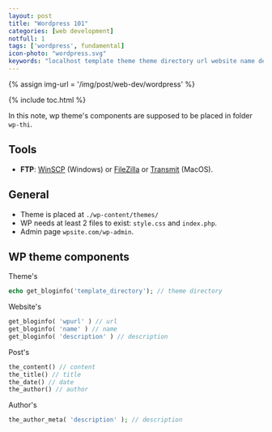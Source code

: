 ```yaml
---
layout: post
title: "Wordpress 101"
categories: [web development]
notfull: 1
tags: ['wordpress', fundamental]
icon-photo: "wordpress.svg"
keywords: "localhost template theme theme directory url website name description template author info post info"
---
```


{% assign img-url = '/img/post/web-dev/wordpress' %}

{% include toc.html %}

In this note, wp theme's components are supposed to be placed in folder `wp-thi`.

## Tools

- **FTP**: [WinSCP](WinSCP) (Windows) or [FileZilla](https://filezilla-project.org/download.php?platform=linux) or [Transmit]([Transmit](https://panic.com/transmit/)) (MacOS).


## General

- Theme is placed at `./wp-content/themes/`
- WP needs at least 2 files to exist: `style.css` and `index.php`.
- Admin page `wpsite.com/wp-admin`.

## WP theme components

Theme's

~~~ php
echo get_bloginfo('template_directory'); // theme directory
~~~

Website's

~~~ php
get_bloginfo( 'wpurl' ) // url
get_bloginfo( 'name' ) // name
get_bloginfo( 'description' ) // description
~~~

Post's

~~~ php
the_content() // content
the_title() // title
the_date() // date
the_author() // author
~~~

Author's

~~~ php
the_author_meta( 'description' ); // description
~~~